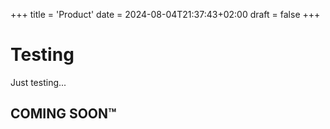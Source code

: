 +++
title = 'Product'
date = 2024-08-04T21:37:43+02:00
draft = false
+++

# Testing

Just testing...

##  COMING SOON™
